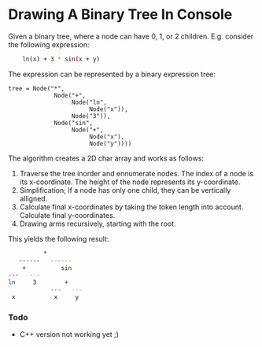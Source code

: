 
# Drawing A Binary Tree In Console
Given a binary tree, where a node can have 0, 1, or 2 children. E.g. consider the following expression:
```sh
	ln(x) + 3 * sin(x + y)
```
The expression can be represented by a binary expression tree: 

```
tree = Node("*",
             Node("+",
                  Node("ln",
                       Node("x")),
                  Node("3")),
             Node("sin",
                  Node("+",
                       Node("x"),
                       Node("y"))))
```

The algorithm creates a 2D char array and  works as follows:
1) Traverse the tree inorder and ennumerate nodes. The index of a node is its x-coordinate. The height of the node represents its y-coordinate.
2) Simplification; If a node has only one child, they can be vertically alligned.
3) Calculate final x-coordinates by taking the token length into account. Calculate final y-coordinates.
4) Drawing arms recursively, starting with the root.

This yields the following result:

```sh
          *          
   ------   ------   
    +          sin   
---   ---            
ln     3        +    
            ---   ---
 x           x     y 
```

### Todo
- C++ version not working yet ;)

